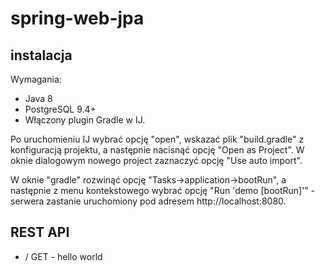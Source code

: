 # spring-web-jpa

## instalacja

Wymagania:
* Java 8
* PostgreSQL 9.4+
* Włączony plugin Gradle w IJ.

Po uruchomieniu IJ wybrać opcję "open", wskazać plik "build.gradle" z konfiguracją projektu, a następnie nacisnąć opcję "Open as Project". W oknie dialogowym nowego project zaznaczyć opcję "Use auto import".

W oknie "gradle" rozwinąć opcję "Tasks->application->bootRun", a następnie z menu kontekstowego wybrać opcję "Run 'demo [bootRun]'" - serwera zastanie uruchomiony pod adresem http://localhost:8080.

## REST API

* / GET - hello world